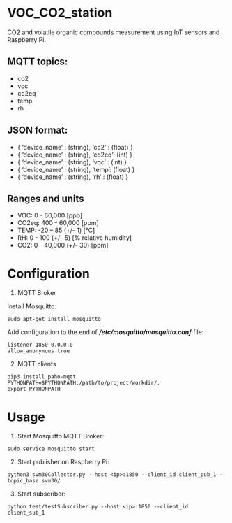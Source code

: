 # VOC_CO2_station
CO2 and volatile organic compounds measurement using IoT sensors and Raspberry Pi.

## MQTT topics:
- co2
- voc
- co2eq
- temp
- rh

## JSON format:
- { ‘device_name’ : (string), ‘co2’ : (float) }
- { ‘device_name’ : (string), ‘co2eq’: (int) }
- { ‘device_name’ : (string), ‘voc’ : (int) }
- { ‘device_name’ : (string), ‘temp’: (float) }
- { ‘device_name’ : (string), ‘rh’ : (float) }

## Ranges and units
- VOC:     0  - 60,000           [ppb]
- CO2eq:  400 - 60,000           [ppm]
- TEMP:   -20 –   85    (+/- 1)  [°C]
- RH:      0  -  100    (+/- 5)  [% relative humidity]
- CO2:     0  - 40,000  (+/- 30) [ppm]

# Configuration

1. MQTT Broker

Install Mosquitto:
```
sudo apt-get install mosquitto
```

Add configuration to the end of _**/etc/mosquitto/mosquitto.conf**_ file:
```
listener 1850 0.0.0.0
allow_anonymous true
```

2. MQTT clients

```
pip3 install paho-mqtt
PYTHONPATH=$PYTHONPATH:/path/to/project/workdir/.
export PYTHONPATH
```

# Usage
1. Start Mosquitto MQTT Broker:
```
sudo service mosquitto start
```

2. Start publisher on Raspberry Pi:
```{python3.8}
python3 svm30Collector.py --host <ip>:1850 --client_id client_pub_1 --topic_base svm30/
```

3. Start subscriber:
```{python3.8}
python test/testSubscriber.py --host <ip>:1850 --client_id client_sub_1
```
